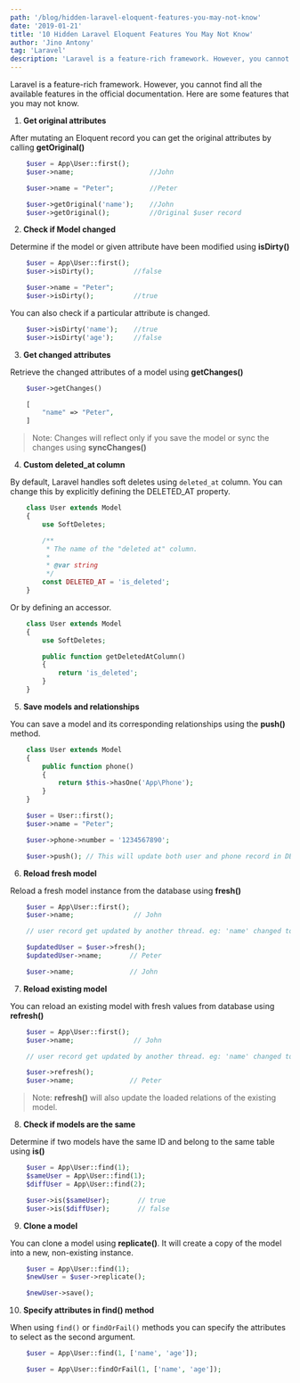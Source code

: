 ```yaml
---
path: '/blog/hidden-laravel-eloquent-features-you-may-not-know'
date: '2019-01-21'
title: '10 Hidden Laravel Eloquent Features You May Not Know'
author: 'Jino Antony'
tag: 'Laravel'
description: 'Laravel is a feature-rich framework. However, you cannot find all the available features in the official documentation. Here are some features that you may not know.'
---
```


Laravel is a feature-rich framework. However, you cannot find all the available features in the official documentation. Here are some features that you may not know.

1. **Get original attributes**

After mutating an Eloquent record you can get the original attributes by calling **getOriginal()**

```php
    $user = App\User::first();
    $user->name;                   //John

    $user->name = "Peter";         //Peter

    $user->getOriginal('name');    //John
    $user->getOriginal();          //Original $user record
```

2. **Check if Model changed**

Determine if the model or given attribute have been modified using **isDirty()**

```php
    $user = App\User::first();
    $user->isDirty();          //false

    $user->name = "Peter";
    $user->isDirty();          //true
```

You can also check if a particular attribute is changed.

```php
    $user->isDirty('name');    //true
    $user->isDirty('age');     //false
```

3. **Get changed attributes**

Retrieve the changed attributes of a model using **getChanges()**

```php
    $user->getChanges()

    [
        "name" => "Peter",
    ]
```

> Note: Changes will reflect only if you save the model or sync the changes using **syncChanges()**

4. **Custom deleted_at column**

By default, Laravel handles soft deletes using `deleted_at` column. You can change this by explicitly defining the DELETED_AT property.

```php
    class User extends Model
    {
        use SoftDeletes;

        /**
         * The name of the "deleted at" column.
         *
         * @var string
         */
        const DELETED_AT = 'is_deleted';
    }
```

Or by defining an accessor.

```php
    class User extends Model
    {
        use SoftDeletes;

        public function getDeletedAtColumn()
        {
            return 'is_deleted';
        }
    }
```

5. **Save models and relationships**

You can save a model and its corresponding relationships using the **push()** method.

```php
    class User extends Model
    {
        public function phone()
        {
            return $this->hasOne('App\Phone');
        }
    }

    $user = User::first();
    $user->name = "Peter";

    $user->phone->number = '1234567890';

    $user->push(); // This will update both user and phone record in DB
```

6. **Reload fresh model**

Reload a fresh model instance from the database using **fresh()**

```php
    $user = App\User::first();
    $user->name;               // John

    // user record get updated by another thread. eg: 'name' changed to // Peter.

    $updatedUser = $user->fresh();
    $updatedUser->name;       // Peter

    $user->name;              // John
```

7. **Reload existing model**

You can reload an existing model with fresh values from database using **refresh()**

```php
    $user = App\User::first();
    $user->name;               // John

    // user record get updated by another thread. eg: 'name' changed to // Peter.

    $user->refresh();
    $user->name;              // Peter
```

> Note: **refresh()** will also update the loaded relations of the existing model.

8. **Check if models are the same**

Determine if two models have the same ID and belong to the same table using **is()**

```php
    $user = App\User::find(1);
    $sameUser = App\User::find(1);
    $diffUser = App\User::find(2);

    $user->is($sameUser);       // true
    $user->is($diffUser);       // false
```

9. **Clone a model**

You can clone a model using **replicate()**. It will create a copy of the model into a new, non-existing instance.

```php
    $user = App\User::find(1);
    $newUser = $user->replicate();

    $newUser->save();
```

10. **Specify attributes in find() method**

When using `find()` or `findOrFail()` methods you can specify the attributes to select as the second argument.

```php
    $user = App\User::find(1, ['name', 'age']);

    $user = App\User::findOrFail(1, ['name', 'age']);
```

